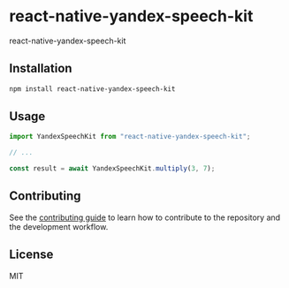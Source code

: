 # react-native-yandex-speech-kit

react-native-yandex-speech-kit

## Installation

```sh
npm install react-native-yandex-speech-kit
```

## Usage

```js
import YandexSpeechKit from "react-native-yandex-speech-kit";

// ...

const result = await YandexSpeechKit.multiply(3, 7);
```

## Contributing

See the [contributing guide](CONTRIBUTING.md) to learn how to contribute to the repository and the development workflow.

## License

MIT
